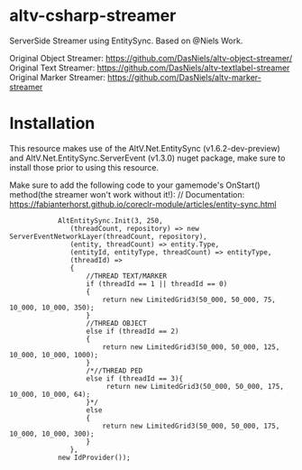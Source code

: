 # altv-csharp-streamer
ServerSide Streamer using EntitySync. Based on @Niels Work.

Original Object Streamer: https://github.com/DasNiels/altv-object-streamer/
Original Text Streamer: https://github.com/DasNiels/altv-textlabel-streamer
Original Marker Streamer: https://github.com/DasNiels/altv-marker-streamer

# Installation
This resource makes use of the AltV.Net.EntitySync (v1.6.2-dev-preview) and AltV.Net.EntitySync.ServerEvent (v1.3.0) nuget package, make sure to install those prior to using this resource.

Make sure to add the following code to your gamemode's OnStart() method(the streamer won't work without it!):
// Documentation: https://fabianterhorst.github.io/coreclr-module/articles/entity-sync.html

```
            AltEntitySync.Init(3, 250,
               (threadCount, repository) => new ServerEventNetworkLayer(threadCount, repository),
               (entity, threadCount) => entity.Type,
               (entityId, entityType, threadCount) => entityType,
               (threadId) =>
               {
                   //THREAD TEXT/MARKER
                   if (threadId == 1 || threadId == 0)
                   {
                       return new LimitedGrid3(50_000, 50_000, 75, 10_000, 10_000, 350);
                   }
                   //THREAD OBJECT
                   else if (threadId == 2)
                   {
                       return new LimitedGrid3(50_000, 50_000, 125, 10_000, 10_000, 1000);
                   }
                   /*//THREAD PED
                   else if (threadId == 3){
                        return new LimitedGrid3(50_000, 50_000, 175, 10_000, 10_000, 64);
                   }*/
                   else
                   {
                       return new LimitedGrid3(50_000, 50_000, 175, 10_000, 10_000, 300);
                   }
               },
            new IdProvider());
```

